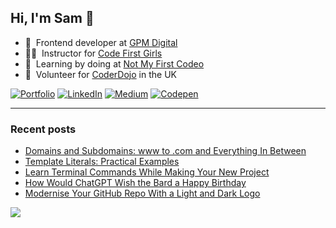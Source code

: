 ## Hi, I'm Sam 👋

<!-- ABOUT ME -->

- 🚜 &nbsp;Frontend developer at [GPM Digital](https://gpm.digital/)
- 👩‍💻 &nbsp;Instructor for [Code First Girls](https://codefirstgirls.com/)
- 🚧 &nbsp;Learning by doing at [Not My First Codeo](https://notmyfirstcodeo.com)
- 🚸 &nbsp;Volunteer for [CoderDojo](https://coderdojo.com/en) in the UK

<!-- SOCIAL -->

[![Portfolio][portfolio-shield]][portfolio-url]
[![LinkedIn][linkedin-shield]][linkedin-url]
[![Medium][medium-shield]][medium-url]
[![Codepen][codepen-shield]][codepen-url]

<!--
Potentials:
[![FreeCodeCamp][freecodecamp-shield]][freecodecamp-url]
[![Twitter][twitter-shield]][twitter-url]
[![YouTube][youtube-shield]][youtube-url]

Less Likely:
[![Dev.to][dev-shield]][dev-url]
[![Ghost][ghost-shield]][ghost-url]
[![Hashnode][hashnode-shield]][hashnode-url]
[![RSS][rss-shield]][rss-url]
[![Substack][substack-shield]][substack-url]
[![Hackernoon][hackernoon-shield]][hackernoon-url]
[![Leetcode][leetcode-shield]][leetcode-url]
[![Hackerrank][hackerrank-shield]][hackerrank-url]
[![Codewars][codewars-shield]][codewars-url]
-->

---

<!-- STATS -->

<!-- ![sf-adams GitHub stats](https://github-readme-stats.vercel.app/api?username=sf-adams&show_icons=true&bg_color=FFD300&title_color=27252A&text_color=27252A&icon_color=27252A&hide_border=true) -->

<!-- BLOG POSTS -->

### Recent posts

<!-- BLOG-POST-LIST:START -->

- [Domains and Subdomains: www to .com and Everything In Between](https://medium.com/@sf-adams/domains-and-subdomains-www-to-com-and-everything-in-between-80ce1cdfe4fc?source=rss-6e1750a58761------2)
- [Template Literals: Practical Examples](https://javascript.plainenglish.io/template-literals-practical-examples-561d03ab9774?source=rss-6e1750a58761------2)
- [Learn Terminal Commands While Making Your New Project](https://medium.com/@sf-adams/learn-terminal-commands-while-making-your-new-project-7bdca7d8e610?source=rss-6e1750a58761------2)
- [How Would ChatGPT Wish the Bard a Happy Birthday](https://medium.com/@sf-adams/how-would-chatgpt-wish-the-bard-a-happy-birthday-ac900979e5b2?source=rss-6e1750a58761------2)
- [Modernise Your GitHub Repo With a Light and Dark Logo](https://medium.com/@sf-adams/modernise-your-github-repo-with-a-light-and-dark-logo-3bc327a57ee6?source=rss-6e1750a58761------2)
<!-- BLOG-POST-LIST:END -->

<!-- footer -->
<div style="align-items:center;">
  <img src="https://capsule-render.vercel.app/api?type=waving&color=FFD300&height=60&section=footer&width=100"/>
</div>

<!-- MARKDOWN LINKS -->

[portfolio-shield]: https://img.shields.io/badge/Portfolio-FFD300?style=for-the-badge&logo=aboutdotme&logoColor=242424
[portfolio-url]: https://sf-adams.com
[linkedin-shield]: https://img.shields.io/badge/LinkedIn-FFD300?style=for-the-badge&logo=linkedin&logoColor=242424
[linkedin-url]: https://linkedin.com/in/sf-adams
[medium-shield]: https://img.shields.io/badge/Medium-FFD300?style=for-the-badge&logo=medium&logoColor=242424
[medium-url]: https://medium.com/@sf-adams
[codepen-shield]: https://img.shields.io/badge/CodePen-FFD300?style=for-the-badge&logo=codepen&logoColor=242424
[codepen-url]: https://codepen.io/sf-adams
[freecodecamp-shield]: https://img.shields.io/badge/Freecodecamp-FFD300.svg?&style=for-the-badge&logo=freecodecamp&logoColor=242424
[freecodecamp-url]: https://forum.freecodecamp.org/u/sf-adams/summary
